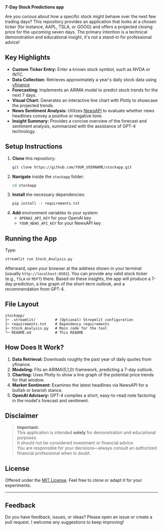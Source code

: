**7-Day Stock Predictions app**

Are you curious about how a specific stock might behave over the next few trading days? This repository provides an application that looks at a chosen ticker (for instance, AAPL, TSLA, or GOOG) and offers a projected closing price for the upcoming seven days. The primary intention is a technical demonstration and educational insight, it's not a stand-in for professional advice!

## Key Highlights

- **Custom Ticker Entry:** Enter a known stock symbol, such as NVDA or INTC.
- **Data Collection:** Retrieves approximately a year's daily stock data using [yfinance](https://pypi.org/project/yfinance).
- **Forecasting:** Implements an ARIMA model to predict stock trends for the next 7 days.
- **Visual Chart:** Generates an interactive line chart with Plotly to showcase the projected trends.
- **News Sentiment Analysis:** Utilizes [NewsAPI](https://newsapi.org) to evaluate whether news headlines convey a positive or negative tone.
- **Insight Summary:** Provides a concise overview of the forecast and sentiment analysis, summarized with the assistance of GPT-4 technology.

## Setup Instructions

1. **Clone** this repository:
   ```bash
   git clone https://github.com/YOUR_USERNAME/stockapp.git
   ```
2. **Navigate** inside the `stockapp` folder:
   ```bash
   cd stockapp
   ```
3. **Install** the necessary dependencies:
   ```bash
   pip install -r requirements.txt
   ```
4. **Add** environment variables to your system:
   - `OPENAI_API_KEY` for your OpenAI key  
   - `YOUR_NEWS_API_KEY` for your NewsAPI key

## Running the App

Type:
```bash
streamlit run Stock_Analysis.py
```
Afterward, open your browser at the address shown in your terminal (usually `http://localhost:8501`). You can provide any valid stock ticker (e.g., `TSLA` or `MSFT`) there. Based on these insights, the app will produce a 7-day prediction, a line graph of the short-term outlook, and a recommendation from GPT-4.

## File Layout

```
stockapp/
├─ .streamlit/         # (Optional) Streamlit configuration
├─ requirements.txt    # Dependency requirements
├─ Stock_Analysis.py   # Main code for the tool
└─ README.md           # This README
```

## How Does It Work?

1. **Data Retrieval:** Downloads roughly the past year of daily quotes from yfinance.  
2. **Modeling:** Fits an ARIMA(5,1,0) framework, predicting a 7-day outlook.  
3. **Charting:** Uses Plotly to show a line graph of the potential price trends for that window.  
4. **Market Sentiment:** Examines the latest headlines via NewsAPI for a bullish or bearish stance.  
5. **OpenAI Advisory:** GPT-4 compiles a short, easy-to-read note factoring in the model's forecast and sentiment.

## Disclaimer

> **Important:**  
> This application is intended **solely** for demonstration and educational purposes.  
> It should not be considered investment or financial advice.  
> You are responsible for your decisions—always consult an authorized financial professional when in doubt.

## License

Offered under the [MIT License](https://opensource.org/licenses/MIT). Feel free to clone or adapt it for your experiments.

---

## Feedback

Do you have feedback, issues, or ideas? Please open an issue or create a pull request. I welcome any suggestions to keep improving!

